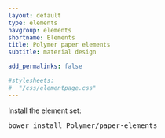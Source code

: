 ```yaml
---
layout: default
type: elements
navgroup: elements
shortname: Elements
title: Polymer paper elements
subtitle: material design

add_permalinks: false

#stylesheets:
#  "/css/elementpage.css"
---
```


<!-- page specific stylesheet needs to be inline to the page so ajax injects it. -->
<link rel="stylesheet" href="/css/elementpage.css">

<div class="hide-on-hash">
  <!-- <p class="alert alert-info"><strong>Note:</strong> These elements and their documentation are still early. The “source” links below point to commented code where you can learn more about how to use the element.</p> -->
  <p>Install the element set:</p>
  <pre class="prettyprint">
bower install Polymer/paper-elements
</pre>
</div>

<component-docs
    elements='{% list_components dir:components prefix:paper blacklist:"paper-doc-viewer paper-calculator" %}'>
</component-docs>
